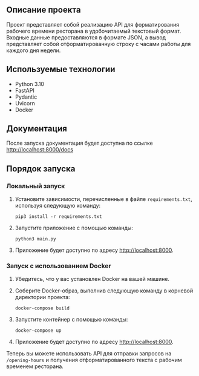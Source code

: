 ## Описание проекта

Проект представляет собой реализацию API для форматирования рабочего времени ресторана в удобочитаемый текстовый формат. Входные данные предоставляются в формате JSON, а вывод представляет собой отформатированную строку с часами работы для каждого дня недели.

## Используемые технологии

- Python 3.10
- FastAPI
- Pydantic
- Uvicorn
- Docker

## Документация

После запуска документация будет доступна по ссылке [http://localhost:8000/docs](http://localhost:8000/docs)

## Порядок запуска

### Локальный запуск

1. Установите зависимости, перечисленные в файле `requirements.txt`, используя следующую команду:

   ```shell
   pip3 install -r requirements.txt
   ```

2. Запустите приложение с помощью команды:

   ```shell
   python3 main.py
   ```

3. Приложение будет доступно по адресу [http://localhost:8000](http://localhost:8000).

### Запуск с использованием Docker

1. Убедитесь, что у вас установлен Docker на вашей машине.

2. Соберите Docker-образ, выполнив следующую команду в корневой директории проекта:

   ```shell
   docker-compose build
   ```

3. Запустите контейнер с помощью команды:

   ```shell
   docker-compose up
   ```

4. Приложение будет доступно по адресу [http://localhost:8000](http://localhost:8000).

Теперь вы можете использовать API для отправки запросов на `/opening-hours` и получения отформатированного текста с рабочим временем ресторана.